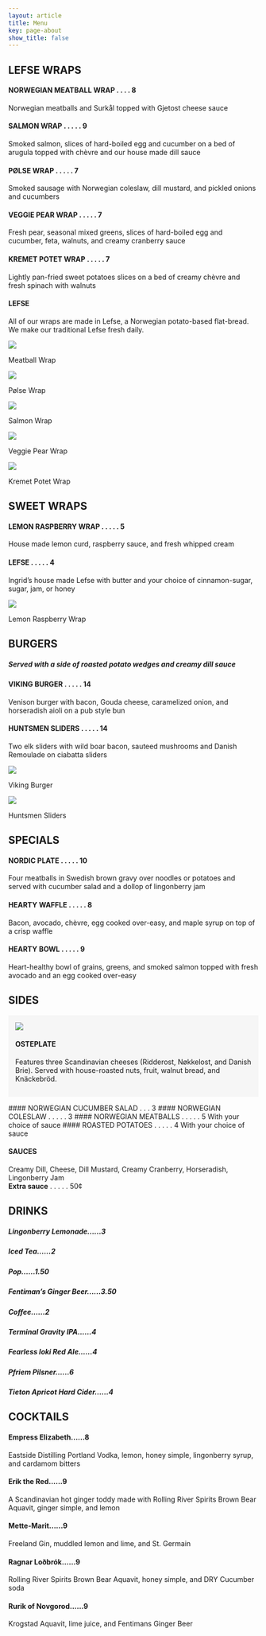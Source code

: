 ```yaml
---
layout: article
title: Menu
key: page-about
show_title: false
---
```


## LEFSE WRAPS
#### NORWEGIAN MEATBALL WRAP . . . . 8
Norwegian meatballs and Surkål topped with Gjetost cheese sauce
#### SALMON WRAP . . . . . 9
Smoked salmon, slices of hard-boiled egg and cucumber on a bed of arugula topped with chèvre and our house made dill sauce
#### PØLSE WRAP . . . . . 7
Smoked sausage with Norwegian coleslaw, dill mustard, and pickled onions and cucumbers
#### VEGGIE PEAR WRAP . . . . . 7
Fresh pear, seasonal mixed greens, slices of hard-boiled egg and cucumber, feta, walnuts, and creamy cranberry sauce
#### KREMET POTET WRAP . . . . . 7
Lightly pan-fried sweet potatoes slices on a bed of creamy chèvre and fresh spinach with walnuts

<div class="card">
  <div class="card__content">
    <div class="card__header">
      <h4>LEFSE</h4>
    </div>
    <p>All of our wraps are made in Lefse, a Norwegian potato-based flat-bread.<br>
      We make our traditional Lefse fresh daily. </p>
  </div>
</div>

<div class="food-cards">
  <div class="card">
    <div class="card__image">
      <img class="image" src="/assets/images/food/meatball-wrap.jpg"/>
      <div class="overlay overlay--bottom">
        <p>Meatball Wrap</p>
      </div>
    </div>
  </div>
  <div class="card">
    <div class="card__image">
      <img class="image" src="/assets/images/food/polse-wrap.jpg"/>
      <div class="overlay overlay--bottom">
        <p>Pølse Wrap</p>
      </div>
    </div>
  </div>
  <div class="card">
    <div class="card__image">
      <img class="image" src="/assets/images/food/salmon-wrap.jpg"/>
      <div class="overlay overlay--bottom">
        <p>Salmon Wrap</p>
      </div>
    </div>
  </div>
  <div class="card">
    <div class="card__image">
      <img class="image" src="/assets/images/food/veggie-wrap.jpg"/>
      <div class="overlay overlay--bottom">
        <p>Veggie Pear Wrap</p>
      </div>
    </div>
  </div>
  <div class="card">
    <div class="card__image">
      <img class="image" src="/assets/images/food/kremet-wrap.jpg"/>
      <div class="overlay overlay--bottom">
        <p>Kremet Potet Wrap</p>
      </div>
    </div>
  </div>
</div>


## SWEET WRAPS
#### LEMON RASPBERRY WRAP . . . . . 5
House made lemon curd, raspberry sauce, and fresh whipped cream 
#### LEFSE . . . . . 4
Ingrid’s house made Lefse with butter and your choice of
cinnamon-sugar, sugar, jam, or honey

<div class="food-cards">
  <div class="card">
    <div class="card__image">
      <img class="image" src="/assets/images/food/raspberry-wrap.jpg"/>
      <div class="overlay overlay--bottom">
        <p>Lemon Raspberry Wrap</p>
      </div>
    </div>
  </div>
</div>

## BURGERS

<div class="card">
  <div class="card__content">
    <h5> Served with a side of roasted potato wedges and creamy dill sauce </h5>
  </div>
</div>

#### VIKING BURGER . . . . . 14
Venison burger with bacon, Gouda cheese, caramelized onion,  and horseradish aioli on a pub style bun
#### HUNTSMEN SLIDERS . . . . . 14
Two elk sliders with wild boar bacon, sauteed mushrooms and Danish Remoulade on ciabatta sliders

<div class="food-cards">
  <div class="card">
    <div class="card__image">
      <img class="image" src="/assets/images/food/burger.jpg"/>
      <div class="overlay overlay--bottom">
        <p>Viking Burger</p>
      </div>
    </div>
  </div>
  <div class="card">
    <div class="card__image">
      <img class="image" src="/assets/images/food/sliders.jpg"/>
      <div class="overlay overlay--bottom">
        <p>Huntsmen Sliders</p>
      </div>
    </div>
  </div>
</div>



## SPECIALS

#### NORDIC PLATE . . . . . 10
Four meatballs in Swedish brown gravy over noodles or potatoes and served with cucumber salad and a dollop of lingonberry jam
#### HEARTY WAFFLE . . . . . 8
Bacon, avocado, chèvre, egg cooked over-easy, and maple syrup on top of a crisp waffle
#### HEARTY BOWL . . . . . 9
Heart-healthy bowl of grains, greens, and smoked salmon topped with fresh avocado and an egg cooked over-easy

## SIDES 
<div class="item" style="background-color:#f6f6f6;padding:1em;margin:1em 0;">
  <div class="item__image">
    <img class="image image--xl" src="/assets/images/menu/osteplate.jpg"/>
  </div>
  <div class="item__content">
    <h4>OSTEPLATE</h4>
    <div class="item__description">
      <p>Features three Scandinavian cheeses (Ridderost, Nøkkelost, and Danish Brie). Served with house-roasted nuts, fruit, walnut bread, and Knäckebröd.</p>
    </div>
  </div>
</div>
#### NORWEGIAN CUCUMBER SALAD . . . 3
#### NORWEGIAN COLESLAW . . . . . 3
#### NORWEGIAN MEATBALLS . . . . . 5
With your choice of sauce
#### ROASTED POTATOES . . . . . 4
With your choice of sauce

<div class="card">
  <div class="card__content">
    <div class="card__header">
      <h4>SAUCES</h4>
    </div>
    <p>Creamy Dill, Cheese, Dill Mustard, Creamy Cranberry, Horseradish, Lingonberry Jam <br>
    <strong>Extra sauce</strong> . . . . . 50¢</p>
  </div>
</div>

## DRINKS
##### Lingonberry Lemonade......3 
##### Iced Tea......2 
##### Pop......1.50 
##### Fentiman’s Ginger Beer......3.50
##### Coffee......2 
##### Terminal Gravity IPA......4 
##### Fearless loki Red Ale......4
##### Pfriem Pilsner......6
##### Tieton Apricot Hard Cider......4

## COCKTAILS
#### Empress Elizabeth......8
Eastside Distilling Portland Vodka, lemon, honey simple, lingonberry syrup, and cardamom bitters
#### Erik the Red......9
A Scandinavian  hot ginger toddy  made with Rolling River Spirits Brown Bear Aquavit, ginger simple, and lemon
#### Mette-Marit......9
Freeland Gin, muddled lemon and lime, and St. Germain
#### Ragnar Loðbrók......9
Rolling River Spirits Brown Bear Aquavit, honey simple, and DRY Cucumber soda
#### Rurik of Novgorod......9
Krogstad Aquavit, lime juice, and  Fentimans Ginger Beer